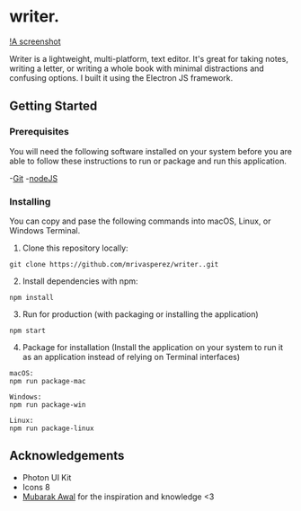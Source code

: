 # writer.

[!A screenshot](assets/img/screenshot.png)

Writer is a lightweight, multi-platform, text editor. It's great for taking notes, writing a letter, or writing a whole book with minimal distractions and confusing options. I built it using the Electron JS framework.

## Getting Started

### Prerequisites

You will need the following software installed on your system before you are able to follow these instructions to run or package and run this application.

-[Git](https://git-scm.com/) -[nodeJS](https://nodejs.org/)

### Installing

You can copy and pase the following commands into macOS, Linux, or Windows Terminal.

1. Clone this repository locally:

```
git clone https://github.com/mrivasperez/writer..git
```

2. Install dependencies with npm:

```
npm install
```

3. Run for production (with packaging or installing the application)

```
npm start
```

4. Package for installation (Install the application on your system to run it as an application instead of relying on Terminal interfaces)

```
macOS:
npm run package-mac

Windows:
npm run package-win

Linux:
npm run package-linux
```

## Acknowledgements

- Photon UI Kit
- Icons 8
- [Mubarak Awal](https://awal.dev/) for the inspiration and knowledge <3
